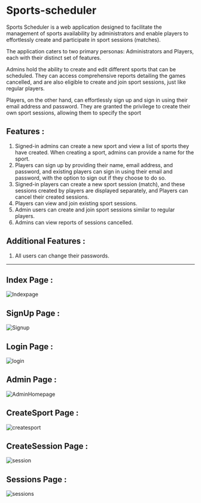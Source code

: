 # Sports-scheduler
Sports Scheduler is a web application designed to facilitate the management of sports availability by administrators and enable players to effortlessly create and participate in sport sessions (matches).

The application caters to two primary personas: Administrators and Players, each with their distinct set of features.

Admins hold the ability to create and edit different sports that can be scheduled. They can access comprehensive reports detailing the games cancelled, and are also eligible to create and join sport sessions, just like regular players.

Players, on the other hand, can effortlessly sign up and sign in using their email address and password. They are granted the privilege to create their own sport sessions, allowing them to specify the sport

**Features :**
---
1. Signed-in admins can create a new sport and view a list of sports they have created. When creating a sport, admins can provide a name for the sport.
2. Players can sign up by providing their name, email address, and password, and existing players can sign in using their email and password, with the option to sign out if they choose to do so.
3. Signed-in players can create a new sport session (match), and these sessions created by players are displayed separately, and Players can cancel their created sessions.
4. Players can view and join existing sport sessions.
5. Admin users can create and join sport sessions similar to regular players.
6. Admins can view reports of sessions cancelled.

**Additional Features :**
---
1. All users can change their passwords.


---
**Index Page :**
---
![Indexpage](https://github.com/Hanveshith/Sports-scheduler/assets/110842917/4c221db8-049c-40ab-a74c-d7760e0ffaa0)

**SignUp Page :**
---
![Signup](https://github.com/Hanveshith/Sports-scheduler/assets/110842917/e6781ed0-2c25-46a4-887d-a25b82543c8d)

**Login Page :**
---
![login](https://github.com/Hanveshith/Sports-scheduler/assets/110842917/ceffdbff-aba8-4c79-bb44-97924194ceef)

**Admin Page :**
---
![AdminHomepage](https://github.com/Hanveshith/Sports-scheduler/assets/110842917/4889b64d-7036-4dcf-ad99-c7b38450339c)

**CreateSport Page :**
---
![createsport](https://github.com/Hanveshith/Sports-scheduler/assets/110842917/95b39e43-875b-48de-9bdd-34fbc6a195c0)

**CreateSession Page :**
---
![session](https://github.com/Hanveshith/Sports-scheduler/assets/110842917/fba5f996-2bf7-4f74-8713-d0ea0d9a25fb)

**Sessions Page :**
---
![sessions](https://github.com/Hanveshith/Sports-scheduler/assets/110842917/0f2ee3b7-d403-4c58-9d9d-9686b0def4da)
